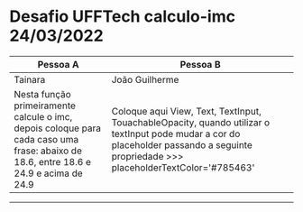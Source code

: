 # Desafio UFFTech calculo-imc 24/03/2022

| Pessoa A | Pessoa B |
|---------|---------|
| Tainara | João Guilherme |
| Nesta função primeiramente calcule o imc, depois coloque para cada caso uma frase: abaixo de 18.6, entre 18.6 e 24.9 e acima de 24.9| Coloque aqui View, Text, TextInput, TouachableOpacity, quando utilizar o textInput pode mudar a cor do placeholder passando a seguinte propriedade >>> placeholderTextColor='#785463' |

---